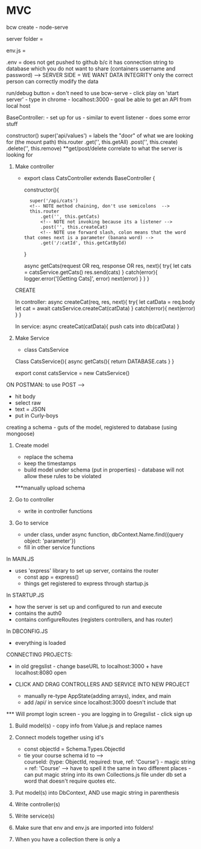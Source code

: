 # MVC

<!-- SECTION Monday Notes -->
bcw create - node-serve

server folder = 

env.js = 

.env = does not get pushed to github b/c it has connection string to database which you do not want to share (containers username and password) --> SERVER SIDE = WE WANT DATA INTEGRITY only the correct person can correctly modify the data

run/debug button = don't need to use bcw-serve 
    - click play on 'start server'
    - type in chrome - localhost:3000
    - goal be able to get an API from local host 


BaseController:
    - set up for us
    - similar to event listener 
    - does some error stuff 


constructor()
    super('api/values') = labels the "door" of what we are looking for (the mount path)
    this.router
        .get('', this.getAll)
        .post('', this.create)
        .delete('', this.remove)
        **get/post/delete correlate to what the server is looking for 


1. Make controller 
    - export class CatsController extends BaseController {
        <!-- FIXME what does extends do?? -->

        constructor(){
        <!-- NOTE when you have an extension you NEED to use a super call -->
            super('/api/cats')
            <!-- NOTE method chaining, don't use semicolons  -->
            this.router
                .get('', this.getCats)
                <!-- NOTE not invoking because its a listener -->
                .post('', this.createCat)
                <!-- NOTE use forward slash, colon means that the word that comes next is a parameter (banana word) -->
                .get('/:catId', this.getCatById)
        }

        <!-- NOTE this is only the [HTTP GET] -->
        <!-- NOTE order of req,res,next is important -->
        async getCats(request OR req, response OR res, next){
            try{
                let cats = catsService.getCats()
                res.send(cats)
            } catch(error){
            <!-- NOTE use logger from utilities - we DO NOT technically need this logger line -->
            logger.error('[Getting Cats]', error)
            <!-- NOTE new way to check for errors -->
            next(error)
            }
        }
    }


    CREATE 

    In controller:
    async createCat(req, res, next){
        try{
            <!-- NOTE how do I get the data from the client?  -->
            let catData = req.body
            <!-- NOTE today only - blindly trust that thing is a cat  -->
            let cat = await catsService.createCat(catData)
        } catch(error){
            next(error)
        }
    }

    In service:
    async createCat(catData){
        push cats into db(catData)
    }


    <!-- NOTE anytime you make a change to server side code - make sure to reload server (there are tools to install that can help with this) -->

2. Make Service 
    - class CatsService

    Class CatsService(){
        async getCats(){
            <!-- NOTE this will be different tomorrow -->
            return DATABASE.cats 
        }
    }

    export const catsService = new CatsService() 


ON POSTMAN:
to use POST -->
- hit body 
- select raw
- text = JSON
- put in Curly-boys 


<!-- SECTION Tuesday Notes -->
creating a schema - guts of the model, registered to database (using mongoose)

1. Create model 
    - replace the schema 
    - keep the timestamps 
    - build model under schema (put in properties) - database will not allow these rules to be violated

    ***manually upload schema 

2. Go to controller
    - write in controller functions  

3. Go to service 
    <!-- NOTE leave this empty, NO QUERY OBJECT when you just want ALL of something -->
    - under class, under async function, dbContext.Name.find({query object: 'parameter'})
    - fill in other service functions 


In MAIN.JS
- uses 'express' library to set up server, contains the router 
    - const app = express()
    - things get registered to express through startup.js

In STARTUP.JS
- how the server is set up and configured to run and execute 
- contains the auth0
- contains configureRoutes (registers controllers, and has router)


In DBCONFIG.JS
- everything is loaded 


CONNECTING PROJECTS:
- in old gregslist - change baseURL to localhost:3000 + have localhost:8080 open 


- CLICK AND DRAG CONTROLLERS AND SERVICE INTO NEW PROJECT 
    - manually re-type AppState(adding arrays), index, and main 
    - add /api/ in service since localhost:3000 doesn't include that 

*** Will prompt login screen - you are logging in to Gregslist - click sign up 


<!-- SECTION Wednesday Notes -->
1. Build model(s) - copy info from Value.js and replace names 
2. Connect models together using id's 
    - const objectId = Schema.Types.ObjectId
    - tie your course schema id to -->   
        courseId: {type: ObjectId, required: true, ref: 'Course'}
            - magic string = ref: 'Course' --> have to spell it the same in two different places 
            - can put magic string into its own Collections.js file under db set a word that doesn't require quotes etc. 

3. Put model(s) into DbContext, AND use magic string in parenthesis 
4. Write controller(s)
5. Write service(s)
6. Make sure that env and env.js are imported into folders! 

7. When you have a collection there is only a

